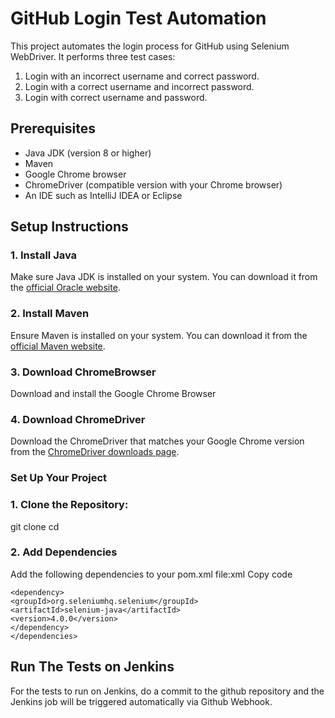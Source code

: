 # GitHub Login Test Automation

This project automates the login process for GitHub using Selenium WebDriver. It performs three test cases:
1. Login with an incorrect username and correct password.
2. Login with a correct username and incorrect password.
3. Login with correct username and password.

## Prerequisites

- Java JDK (version 8 or higher)
- Maven
- Google Chrome browser
- ChromeDriver (compatible version with your Chrome browser)
- An IDE such as IntelliJ IDEA or Eclipse

## Setup Instructions

### 1. Install Java

Make sure Java JDK is installed on your system. You can download it from the [official Oracle website](https://www.oracle.com/java/technologies/javase-downloads.html).

### 2. Install Maven

Ensure Maven is installed on your system. You can download it from the [official Maven website](https://maven.apache.org/download.cgi).

### 3. Download ChromeBrowser

Download and install the Google Chrome Browser

### 4. Download ChromeDriver

Download the ChromeDriver that matches your Google Chrome version from the [ChromeDriver downloads page](https://sites.google.com/a/chromium.org/chromedriver/downloads).

### Set Up Your Project

### 1. **Clone the Repository**:
   
   
   git clone <repository-url>
   cd <repository-directory>

### 2. Add Dependencies
Add the following dependencies to your pom.xml file:xml
Copy code
````<dependencies>
<dependency>
<groupId>org.seleniumhq.selenium</groupId>
<artifactId>selenium-java</artifactId>
<version>4.0.0</version>
</dependency>
</dependencies>
````
## Run The Tests on Jenkins
For the tests to run on Jenkins, do a commit to the github repository and the Jenkins job will be triggered automatically via Github Webhook.

